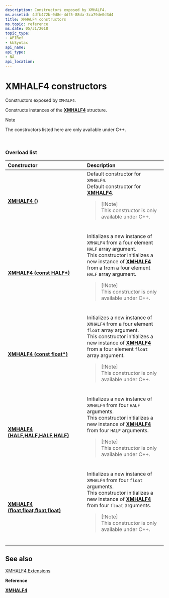 ```yaml
---
description: Constructors exposed by XMHALF4.
ms.assetid: 4dfb472b-0d8e-4df5-88da-3ca79de0d3d4
title: XMHALF4 constructors
ms.topic: reference
ms.date: 05/31/2018
topic_type: 
- APIRef
- kbSyntax
api_name: 
api_type: 
- NA
api_location: 
---
```


# XMHALF4 constructors

Constructors exposed by `XMHALF4`.

Constructs instances of the [**XMHALF4**](/windows/desktop/api/DirectXPackedVector/ns-directxpackedvector-xmhalf4) structure.

> [!Note]  
> The constructors listed here are only available under C++.

 

### Overload list



<table>
<colgroup>
<col style="width: 50%" />
<col style="width: 50%" />
</colgroup>
<thead>
<tr class="header">
<th style="text-align: left;">Constructor</th>
<th style="text-align: left;">Description</th>
</tr>
</thead>
<tbody>
<tr class="odd">
<td style="text-align: left;"><a href="/windows/desktop/api/directxpackedvector/nf-directxpackedvector-xmhalf4-xmhalf4(constfloat)"><strong>XMHALF4 ()</strong></a></td>
<td style="text-align: left;">Default constructor for <code>XMHALF4</code>. <br/> Default constructor for <a href="/windows/desktop/api/DirectXPackedVector/ns-directxpackedvector-xmhalf4"><strong>XMHALF4</strong></a>. <br/>
<blockquote>
[!Note]<br />
This constructor is only available under C++.
</blockquote>
<br/></td>
</tr>
<tr class="even">
<td style="text-align: left;"><a href="/windows/desktop/api/directxpackedvector/nf-directxpackedvector-xmhalf4-xmhalf4(consthalf)"><strong>XMHALF4 (const HALF*)</strong></a></td>
<td style="text-align: left;">Initializes a new instance of <code>XMHALF4</code> from a four element <code>HALF</code> array argument. <br/> This constructor initializes a new instance of <a href="/windows/desktop/api/DirectXPackedVector/ns-directxpackedvector-xmhalf4"><strong>XMHALF4</strong></a> from a from a four element <code>HALF</code> array argument. <br/>
<blockquote>
[!Note]<br />
This constructor is only available under C++.
</blockquote>
<br/></td>
</tr>
<tr class="odd">
<td style="text-align: left;"><a href="/windows/desktop/api/directxpackedvector/nf-directxpackedvector-xmhalf4-xmhalf4(constfloat)"><strong>XMHALF4 (const float*)</strong></a></td>
<td style="text-align: left;">Initializes a new instance of <code>XMHALF4</code> from a four element <code>float</code> array argument. <br/> This constructor initializes a new instance of <a href="/windows/desktop/api/DirectXPackedVector/ns-directxpackedvector-xmhalf4"><strong>XMHALF4</strong></a> from a four element <code>float</code> array argument. <br/>
<blockquote>
[!Note]<br />
This constructor is only available under C++.
</blockquote>
<br/></td>
</tr>
<tr class="even">
<td style="text-align: left;"><a href="/windows/desktop/api/directxpackedvector/nf-directxpackedvector-xmhalf4-xmhalf4(half_half_half_half)"><strong>XMHALF4 (HALF,HALF,HALF,HALF)</strong></a></td>
<td style="text-align: left;">Initializes a new instance of <code>XMHALF4</code> from four <code>HALF</code> arguments.<br/> This constructor initializes a new instance of <a href="/windows/desktop/api/DirectXPackedVector/ns-directxpackedvector-xmhalf4"><strong>XMHALF4</strong></a> from four <code>HALF</code> arguments.<br/>
<blockquote>
[!Note]<br />
This constructor is only available under C++.
</blockquote>
<br/></td>
</tr>
<tr class="odd">
<td style="text-align: left;"><a href="/windows/desktop/api/directxpackedvector/nf-directxpackedvector-xmhalf4-xmhalf4(float_float_float_float)"><strong>XMHALF4 (float,float,float,float)</strong></a></td>
<td style="text-align: left;">Initializes a new instance of <code>XMHALF4</code> from four <code>float</code> arguments. <br/> This constructor initializes a new instance of <a href="/windows/desktop/api/DirectXPackedVector/ns-directxpackedvector-xmhalf4"><strong>XMHALF4</strong></a> from four <code>float</code> arguments. <br/>
<blockquote>
[!Note]<br />
This constructor is only available under C++.
</blockquote>
<br/></td>
</tr>
</tbody>
</table>



## See also

<dl> <dt>

[XMHALF4 Extensions](ovw-xmhalf4-extensions.md)
</dt> <dt>

**Reference**
</dt> <dt>

[**XMHALF4**](/windows/desktop/api/DirectXPackedVector/ns-directxpackedvector-xmhalf4)
</dt> </dl>

 

 
